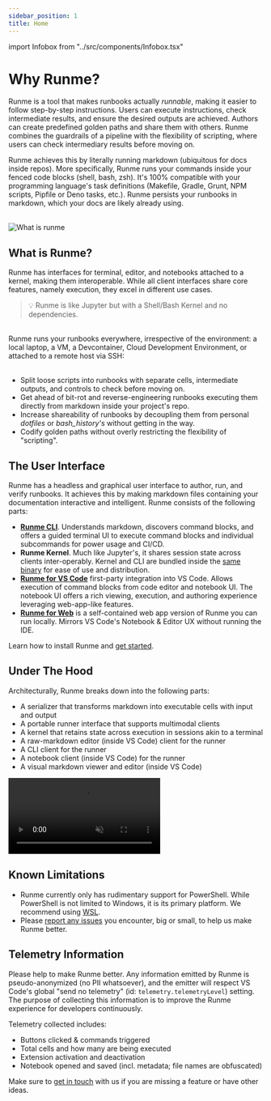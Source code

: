 ```yaml
---
sidebar_position: 1
title: Home
---
```


import Infobox from "../src/components/Infobox.tsx"

# Why Runme?

Runme is a tool that makes runbooks actually _runnable_, making it easier to follow step-by-step instructions. Users can execute instructions, check intermediate results, and ensure the desired outputs are achieved. Authors can create predefined golden paths and share them with others. Runme combines the guardrails of a pipeline with the flexibility of scripting, where users can check intermediary results before moving on.

Runme achieves this by literally running markdown (ubiquitous for docs inside repos). More specifically, Runme runs your commands inside your fenced code blocks (shell, bash, zsh). It's 100% compatible with your programming language's task definitions (Makefile, Gradle, Grunt, NPM scripts, Pipfile or Deno tasks, etc.). Runme persists your runbooks in markdown, which your docs are likely already using.

<!-- ![What is Runme](../static/img/venn.png) -->
<br />
<img src="/img/venn.png" style={{width: "70%"}} alt="What is runme"/>

## What is Runme?

Runme has interfaces for terminal, editor, and notebooks attached to a kernel, making them interoperable. While all client interfaces share core features, namely execution, they excel in different use cases.

> 💡 Runme is like Jupyter but with a Shell/Bash Kernel and no dependencies.

<br/>
Runme runs your runbooks everywhere, irrespective of the environment: a local laptop, a VM, a Devcontainer, Cloud Development Environment, or attached to a remote host via SSH:
<br/>
<br/>

- Split loose scripts into runbooks with separate cells, intermediate outputs, and controls to check before moving on.
- Get ahead of bit-rot and reverse-engineering runbooks executing them directly from markdown inside your project's repo.
- Increase shareability of runbooks by decoupling them from personal _dotfiles_ or _bash_history's_ without getting in the way.
- Codify golden paths without overly restricting the flexibility of "scripting".

## The User Interface

Runme has a headless and graphical user interface to author, run, and verify runbooks. It achieves this by making markdown files containing your documentation interactive and intelligent. Runme consists of the following parts:

- **[Runme CLI](/install#runme-cli)**. Understands markdown, discovers command blocks, and offers a guided terminal UI to execute command blocks and individual subcommands for power usage and CI/CD.
- **Runme Kernel**. Much like Jupyter's, it shares session state across clients inter-operably. Kernel and CLI are bundled inside the [same binary](https://github.com/stateful/runme) for ease of use and distribution.
- **[Runme for VS Code](/install#runme-for-vs-code)** first-party integration into VS Code. Allows execution of command blocks from code editor and notebook UI. The notebook UI offers a rich viewing, execution, and authoring experience leveraging web-app-like features.
- **[Runme for Web](/install#runme-for-web)** is a self-contained web app version of Runme you can run locally. Mirrors VS Code's Notebook & Editor UX without running the IDE.

<Infobox type="sidenote" title="Try it now">

Learn how to install Runme and [get started](/getting-started).

</Infobox>

## Under The Hood

Architecturally, Runme breaks down into the following parts:

- A serializer that transforms markdown into executable cells with input and output
- A portable runner interface that supports multimodal clients
- A kernel that retains state across execution in sessions akin to a terminal
- A raw-markdown editor (inside VS Code) client for the runner
- A CLI client for the runner
- A notebook client (inside VS Code) for the runner
- A visual markdown viewer and editor (inside VS Code)

<video autoPlay loop muted playsInline controls>
  <source src="/videos/runme-illustration.mp4" type="video/mp4" />
  <source src="/videos/runme-illustration.webm" type="video/webm" />
</video>

## Known Limitations

- Runme currently only has rudimentary support for PowerShell. While PowerShell is not limited to Windows, it is its primary platform. We recommend using [WSL](https://learn.microsoft.com/en-us/windows/wsl/).
- Please [report any issues](https://github.com/stateful/runme/issues/new) you encounter, big or small, to help us make Runme better.

## Telemetry Information

Please help to make Runme better. Any information emitted by Runme is pseudo-anonymized (no PII whatsoever), and the emitter will respect VS Code's global "send no telemetry" (id: `telemetry.telemetryLevel`) setting. The purpose of collecting this information is to improve the Runme experience for developers continuously.

Telemetry collected includes:

- Buttons clicked & commands triggered
- Total cells and how many are being executed
- Extension activation and deactivation
- Notebook opened and saved (incl. metadata; file names are obfuscated)

<Infobox type="sidenote" title="Join Runme community!">

Make sure to [get in touch](https://discord.gg/runme) with us if you are missing a feature or have other ideas.

</Infobox>
